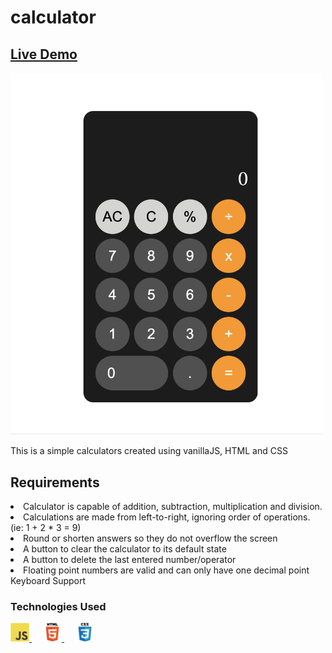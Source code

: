 # calculator

## [Live Demo](https://faraimajor.github.io/calculator/)

<img src = "https://github.com/FaraiMajor/calculator/blob/main/calculator.png" width = "500" />


This is a simple calculators created using vanillaJS, HTML and CSS

## Requirements
<li>Calculator is capable of addition, subtraction, multiplication and division.</li>
<li>Calculations are made from left-to-right, ignoring order of operations. (ie: 1 + 2 * 3 = 9)</li>
<li>Round or shorten answers so they do not overflow the screen</li>
<li>A button to clear the calculator to its default state</li>
<li>A button to delete the last entered number/operator</li>
<li>Floating point numbers are valid and can only have one decimal point
Keyboard Support
  </li>

### Technologies Used

<a href="https://developer.mozilla.org/en-US/docs/Web/JavaScript" target="_blank" rel="noreferrer"> <img src="https://raw.githubusercontent.com/devicons/devicon/master/icons/javascript/javascript-original.svg" alt="javascript" width="30" height="30"/> </a>  &emsp;   <a href="https://www.w3.org/html/" target="_blank" rel="noreferrer"> <img src="https://raw.githubusercontent.com/devicons/devicon/master/icons/html5/html5-original-wordmark.svg" alt="html5" width="30" height="30"/> </a>  &emsp;   <a href="https://www.w3schools.com/css/" target="_blank" rel="noreferrer"> <img src="https://raw.githubusercontent.com/devicons/devicon/master/icons/css3/css3-original-wordmark.svg" alt="css3" width="30" height="30"/> </a>
